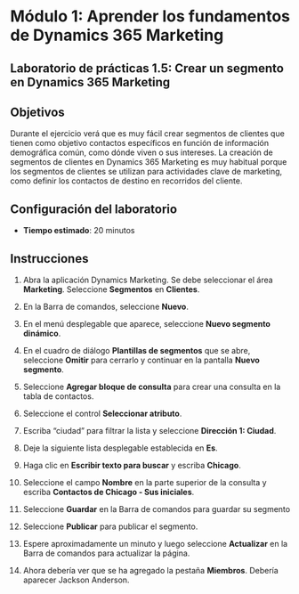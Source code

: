 ﻿---
lab:
    title: 'Laboratorio 1.5: Crear un segmento en Dynamics 365 Marketing'
    module: 'Módulo 1: Aprender los fundamentos de Dynamics 365 Marketing'
---

Módulo 1: Aprender los fundamentos de Dynamics 365 Marketing
========================

## Laboratorio de prácticas 1.5: Crear un segmento en Dynamics 365 Marketing

## Objetivos

Durante el ejercicio verá que es muy fácil crear segmentos de clientes que tienen como objetivo contactos específicos en función de información demográfica común, como dónde viven o sus intereses. La creación de segmentos de clientes en Dynamics 365 Marketing es muy habitual porque los segmentos de clientes se utilizan para actividades clave de marketing, como definir los contactos de destino en recorridos del cliente.

## Configuración del laboratorio

  - **Tiempo estimado**: 20 minutos

## Instrucciones


1. Abra la aplicación Dynamics Marketing. Se debe seleccionar el área **Marketing**. Seleccione **Segmentos** en **Clientes**.

2. En la Barra de comandos, seleccione **Nuevo**.

3. En el menú desplegable que aparece, seleccione **Nuevo segmento dinámico**.

4. En el cuadro de diálogo **Plantillas de segmentos** que se abre, seleccione **Omitir** para cerrarlo y continuar en la pantalla **Nuevo segmento**.

5. Seleccione **Agregar bloque de consulta** para crear una consulta en la tabla de contactos. 

6. Seleccione el control **Seleccionar atributo**.

7. Escriba “ciudad” para filtrar la lista y seleccione **Dirección 1: Ciudad**.

8. Deje la siguiente lista desplegable establecida en **Es**. 

9. Haga clic en **Escribir texto para buscar** y escriba **Chicago**.

10. Seleccione el campo **Nombre** en la parte superior de la consulta y escriba **Contactos de Chicago - Sus iniciales**.

11. Seleccione **Guardar** en la Barra de comandos para guardar su segmento

12. Seleccione **Publicar** para publicar el segmento. 

13. Espere aproximadamente un minuto y luego seleccione **Actualizar** en la Barra de comandos para actualizar la página. 

14. Ahora debería ver que se ha agregado la pestaña **Miembros**. Debería aparecer Jackson Anderson.
